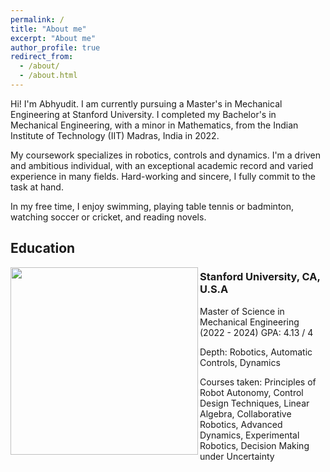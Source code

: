 ```yaml
---
permalink: /
title: "About me"
excerpt: "About me"
author_profile: true
redirect_from: 
  - /about/
  - /about.html
---
```


Hi! I'm Abhyudit. I am currently pursuing a Master's in Mechanical Engineering at Stanford University. I completed my Bachelor's in Mechanical Engineering, with a minor in Mathematics, from the Indian Institute of Technology (IIT) Madras, India in 2022.

My coursework specializes in robotics, controls and dynamics. I'm a driven and ambitious individual, with an exceptional academic record and varied experience in many fields. Hard-working and sincere, I fully commit to the task at hand.

In my free time, I enjoy swimming, playing table tennis or badminton, watching soccer or cricket, and reading novels.

Education
------
<img align="left" width="300" src="https://identity.stanford.edu/wp-content/uploads/sites/3/2020/07/SU_SealColor_web3.png" />

### Stanford University, CA, U.S.A

Master of Science in Mechanical Engineering (2022 - 2024)   GPA: 4.13 / 4

Depth: Robotics, Automatic Controls, Dynamics

Courses taken: Principles of Robot Autonomy, Control Design Techniques, Linear Algebra, Collaborative Robotics, Advanced Dynamics, Experimental Robotics, Decision Making under Uncertainty
